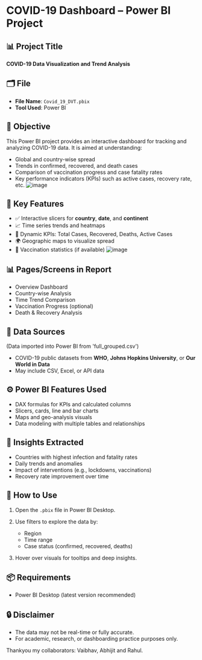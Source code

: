 # COVID-19 Dashboard – Power BI Project

## 📊 Project Title

**COVID-19 Data Visualization and Trend Analysis**

## 🗂 File

* **File Name**: `Covid_19_DVT.pbix`
* **Tool Used**: Power BI

## 🎯 Objective

This Power BI project provides an interactive dashboard for tracking and analyzing COVID-19 data. It is aimed at understanding:

* Global and country-wise spread
* Trends in confirmed, recovered, and death cases
* Comparison of vaccination progress and case fatality rates
* Key performance indicators (KPIs) such as active cases, recovery rate, etc.
![image](https://github.com/user-attachments/assets/2e57702d-5820-4b56-993e-6105d491e37c)

## 📌 Key Features

* ✅ Interactive slicers for **country**, **date**, and **continent**
* 📈 Time series trends and heatmaps
* 🧮 Dynamic KPIs: Total Cases, Recovered, Deaths, Active Cases
* 🌍 Geographic maps to visualize spread
* 💉 Vaccination statistics (if available)
![image](https://github.com/user-attachments/assets/7b073a6c-c097-4aaa-ae26-fceeaef7f6ef)
## 📊 Pages/Screens in Report

* Overview Dashboard
* Country-wise Analysis
* Time Trend Comparison
* Vaccination Progress (optional)
* Death & Recovery Analysis

## 📂 Data Sources

(Data imported into Power BI from 'full_grouped.csv')

* COVID-19 public datasets from **WHO**, **Johns Hopkins University**, or **Our World in Data**
* May include CSV, Excel, or API data

## ⚙️ Power BI Features Used

* DAX formulas for KPIs and calculated columns
* Slicers, cards, line and bar charts
* Maps and geo-analysis visuals
* Data modeling with multiple tables and relationships

## 🧠 Insights Extracted

* Countries with highest infection and fatality rates
* Daily trends and anomalies
* Impact of interventions (e.g., lockdowns, vaccinations)
* Recovery rate improvement over time

## 📌 How to Use

1. Open the `.pbix` file in Power BI Desktop.
2. Use filters to explore the data by:

   * Region
   * Time range
   * Case status (confirmed, recovered, deaths)
3. Hover over visuals for tooltips and deep insights.

## 📦 Requirements

* Power BI Desktop (latest version recommended)

## 🔒 Disclaimer

* The data may not be real-time or fully accurate.
* For academic, research, or dashboarding practice purposes only.

Thankyou my collaborators: Vaibhav, Abhijit and Rahul.
